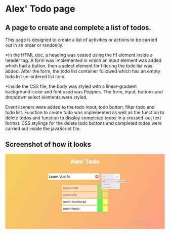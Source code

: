 # Alex' Todo page

## A page to create and complete a list of todos.

This page is designed to create a list of activities or actions to be carried out in an order or randomly.

*In the HTML doc, a heading was ceated using the h1 element inside a header tag. A form was implemented in which an input element was added which had a button, then a select element for filtering the todo list was added. After the form, the todo list container followed which has an empty todo list un-ordered list  item.

*Inside the CSS file, the body was styled with a linear-gradient background-color and font used was Poppins. The form, input, buttons and dropdown select elements were styled.

Event liseners were added to the todo input, todo button, filter todo and todo list. Function to create todo was implemented as well as the function to delete todos and function to display completed todos in a crossed-out text format. CSS stylings for the delete todo buttons and completed todos were carried out inside the javaScript file.

## Screenshot of how it looks

<img src="screenshot/Screenshot (129).png" alt="project-screen">
